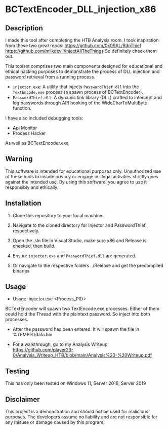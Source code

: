 # BCTextEncoder_DLL_injection_x86

## Description
I made this tool after completing the HTB Analysis room.
I took inspiration from these two great repos:
https://github.com/0x09AL/RdpThief
https://github.com/milkdevil/injectAllTheThings
So definitely check them out.

This toolset comprises two main components designed for educational and ethical hacking purposes to demonstrate the process of DLL injection and password retrieval from a running process. 

- `injector.exe`: A utility that injects `PasswordThief.dll` into the `TextEncode.exe` process (a spawn process of BCTextEncoder).
- `PasswordThief.dll`: A dynamic link library (DLL) crafted to intercept and log passwords through API hooking of the WideCharToMultiByte function.

I have also included debugging tools:
- Api Monitor
- Process Hacker

As well as BCTextEncoder.exe


## Warning

This software is intended for educational purposes only. Unauthorized use of these tools to invade privacy or engage in illegal activities strictly goes against the intended use. By using this software, you agree to use it responsibly and ethically.


## Installation

1. Clone this repository to your local machine.
2. Navigate to the cloned directory for Injector and PasswordThief, respectively.
3. Open the .sln file in Visual Studio, make sure x86 and Release is checked, then build.
4. Ensure `injector.exe` and `PasswordThief.dll` are generated.

5. Or navigate to the respective folders ../Release and get the precompiled binaries


## Usage

- Usage: injector.exe <FULL Path to DLL> <Process_PID>

BCTextEncoder will spawn two TextEncode.exe processes.
Either of them could hold the Thread with the plaintext password. So inject into both processes.

- After the password has been entered. It will spawn the file in %TEMP%\data.bin

- For a walkthrough, go to my Analysis Writeup https://github.com/player23-0/Analysis_Writeup_HTB/blob/main/Analysis%20-%20Writeup.pdf
  



## Testing
This has only been tested on Windows 11, Server 2016, Server 2019

## Disclaimer

This project is a demonstration and should not be used for malicious purposes. The developers assume no liability and are not responsible for any misuse or damage caused by this program.
